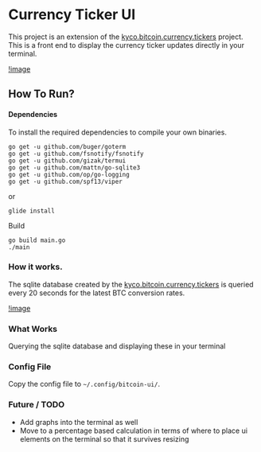 # Currency Ticker UI
This project is an extension of the [kyco.bitcoin.currency.tickers](https://github.com/kyco/kyco.bitcoin.currency.tickers.ui) project. This is a front end to display the currency ticker updates directly in your terminal.

[!image](http://i.imgur.com/mWzrydt.png)

## How To Run?
#### Dependencies
To install the required dependencies to compile your own binaries.
```
go get -u github.com/buger/goterm
go get -u github.com/fsnotify/fsnotify
go get -u github.com/gizak/termui
go get -u github.com/mattn/go-sqlite3
go get -u github.com/op/go-logging
go get -u github.com/spf13/viper
```

or

```
glide install
```

Build

```
go build main.go
./main
```

### How it works.
The sqlite database created by the [kyco.bitcoin.currency.tickers](https://github.com/kyco/kyco.bitcoin.currency.tickers.ui) is queried every 20 seconds for the latest BTC conversion rates.

[!image](http://i.imgur.com/mWzrydt.png)

### What Works
Querying the sqlite database and displaying these in your terminal

### Config File
Copy the config file to ```~/.config/bitcoin-ui/```.

### Future / TODO
 - Add graphs into the terminal as well
 - Move to a percentage based calculation in terms of where to place ui elements on the terminal so that it survives resizing